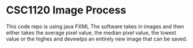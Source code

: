 # CSC1120 Image Process

This code repo is using java FXML
The software takes in images and then either takes the average pixel value, 
the median pixel value, the lowest value or the highes and devewlps an entirely new image that can be saved. 
